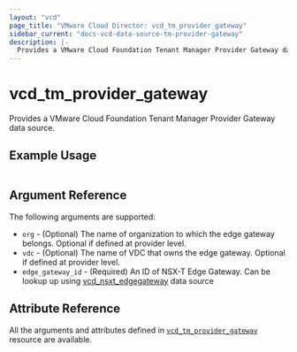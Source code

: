 ```yaml
---
layout: "vcd"
page_title: "VMware Cloud Director: vcd_tm_provider_gateway"
sidebar_current: "docs-vcd-data-source-tm-provider-gateway"
description: |-
  Provides a VMware Cloud Foundation Tenant Manager Provider Gateway data source.
---
```


# vcd\_tm\_provider\_gateway

Provides a VMware Cloud Foundation Tenant Manager Provider Gateway data source.

## Example Usage

```hcl

```

## Argument Reference

The following arguments are supported:

* `org` - (Optional) The name of organization to which the edge gateway belongs. Optional if defined at provider level.
* `vdc` - (Optional) The name of VDC that owns the edge gateway. Optional if defined at provider level.
* `edge_gateway_id` - (Required) An ID of NSX-T Edge Gateway. Can be lookup up using
  [vcd_nsxt_edgegateway](/providers/vmware/vcd/latest/docs/data-sources/nsxt_edgegateway) data source

## Attribute Reference

All the arguments and attributes defined in
[`vcd_tm_provider_gateway`](/providers/vmware/vcd/latest/docs/resources/tm_provider_gateway)
resource are available.
